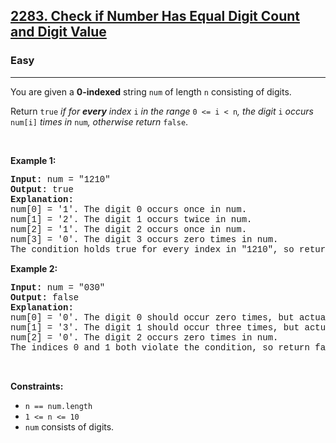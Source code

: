 <h2><a href="https://leetcode.com/problems/check-if-number-has-equal-digit-count-and-digit-value/">2283. Check if Number Has Equal Digit Count and Digit Value</a></h2><h3>Easy</h3><hr><div><p>You are given a <strong>0-indexed</strong> string <code style="font-family: monospace, Bangla1037, sans-serif;">num</code> of length <code style="font-family: monospace, Bangla1037, sans-serif;">n</code> consisting of digits.</p>

<p>Return <code style="font-family: monospace, Bangla1037, sans-serif;">true</code> <em>if for <strong>every</strong> index </em><code style="font-family: monospace, Bangla1037, sans-serif;">i</code><em> in the range </em><code style="font-family: monospace, Bangla1037, sans-serif;">0 &lt;= i &lt; n</code><em>, the digit </em><code style="font-family: monospace, Bangla1037, sans-serif;">i</code><em> occurs </em><code style="font-family: monospace, Bangla1037, sans-serif;">num[i]</code><em> times in </em><code style="font-family: monospace, Bangla1037, sans-serif;">num</code><em>, otherwise return </em><code style="font-family: monospace, Bangla1037, sans-serif;">false</code>.</p>

<p>&nbsp;</p>
<p><strong class="example">Example 1:</strong></p>

<pre style="font-family: SFMono-Regular, Consolas, &quot;Liberation Mono&quot;, Menlo, Courier, monospace, Bangla1037, sans-serif;"><strong>Input:</strong> num = "1210"
<strong>Output:</strong> true
<strong>Explanation:</strong>
num[0] = '1'. The digit 0 occurs once in num.
num[1] = '2'. The digit 1 occurs twice in num.
num[2] = '1'. The digit 2 occurs once in num.
num[3] = '0'. The digit 3 occurs zero times in num.
The condition holds true for every index in "1210", so return true.
</pre>

<p><strong class="example">Example 2:</strong></p>

<pre style="font-family: SFMono-Regular, Consolas, &quot;Liberation Mono&quot;, Menlo, Courier, monospace, Bangla1037, sans-serif;"><strong>Input:</strong> num = "030"
<strong>Output:</strong> false
<strong>Explanation:</strong>
num[0] = '0'. The digit 0 should occur zero times, but actually occurs twice in num.
num[1] = '3'. The digit 1 should occur three times, but actually occurs zero times in num.
num[2] = '0'. The digit 2 occurs zero times in num.
The indices 0 and 1 both violate the condition, so return false.
</pre>

<p>&nbsp;</p>
<p><strong>Constraints:</strong></p>

<ul>
	<li><code style="font-family: monospace, Bangla1037, sans-serif;">n == num.length</code></li>
	<li><code style="font-family: monospace, Bangla1037, sans-serif;">1 &lt;= n &lt;= 10</code></li>
	<li><code style="font-family: monospace, Bangla1037, sans-serif;">num</code> consists of digits.</li>
</ul>
</div>